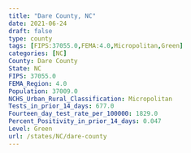 ```yaml
---
title: "Dare County, NC"
date: 2021-06-24
draft: false
type: county
tags: [FIPS:37055.0,FEMA:4.0,Micropolitan,Green]
categories: [NC]
County: Dare County
State: NC
FIPS: 37055.0
FEMA_Region: 4.0
Population: 37009.0
NCHS_Urban_Rural_Classification: Micropolitan
Tests_in_prior_14_days: 677.0
Fourteen_day_test_rate_per_100000: 1829.0
Percent_Positivity_in_prior_14_days: 0.047
Level: Green
url: /states/NC/dare-county
---
```




